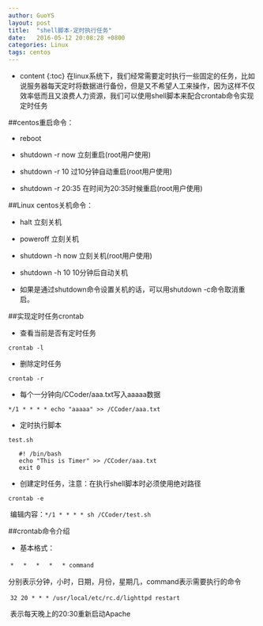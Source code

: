 ```yaml
---
author: GuoYS
layout: post
title:  "shell脚本-定时执行任务"
date:   2016-05-12 20:08:28 +0800
categories: Linux
tags: centos
---
```

* content
  {:toc}
  在linux系统下，我们经常需要定时执行一些固定的任务，比如说服务器每天定时将数据进行备份，但是又不希望人工来操作，因为这样不仅效率低而且又浪费人力资源，我们可以使用shell脚本来配合crontab命令实现定时任务



##centos重启命令：

- reboot

- shutdown -r now 立刻重启(root用户使用)

- shutdown -r 10 过10分钟自动重启(root用户使用)

- shutdown -r 20:35 在时间为20:35时候重启(root用户使用)

##Linux centos关机命令：

- halt 立刻关机

- poweroff 立刻关机

- shutdown -h now 立刻关机(root用户使用)

- shutdown -h 10 10分钟后自动关机

- 如果是通过shutdown命令设置关机的话，可以用shutdown -c命令取消重启。

##实现定时任务crontab

- 查看当前是否有定时任务

```
crontab -l
```

- 删除定时任务


```
crontab -r
```

- 每个一分钟向/CCoder/aaa.txt写入aaaaa数据

```
*/1 * * * * echo "aaaaa" >> /CCoder/aaa.txt
```



-	定时执行脚本

  `test.sh`

  	   #! /bin/bash
  	   echo "This is Timer" >> /CCoder/aaa.txt
  	   exit 0


-	创建定时任务，注意：在执行shell脚本时必须使用绝对路径	

  `crontab -e`

  ​	编辑内容：`*/1 * * * * sh /CCoder/test.sh`

##crontab命令介绍

-	基本格式：

  ​	`*　 *　 *　 * 　* command　`　

  ​	分别表示分钟，小时，日期，月份，星期几，command表示需要执行的命令

  ​	`32 20 * * * /usr/local/etc/rc.d/lighttpd restart`

  ​	表示每天晚上的20:30重新启动Apache

  ​	

  ​		



